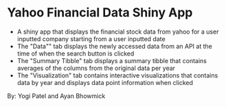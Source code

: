# Yahoo Financial Data Shiny App

- A shiny app that displays the financial stock data from yahoo for a user inputted company starting from a user inputted date
- The "Data"" tab displays the newly accessed data from an API at the time of when the search button is clicked
- The "Summary Tibble" tab displays a summary tibble that contains averages of the columns from the original data per year  
- The "Visualization" tab contains interactive visualizations that contains data by year and displays data point information when clicked

By: Yogi Patel and Ayan Bhowmick